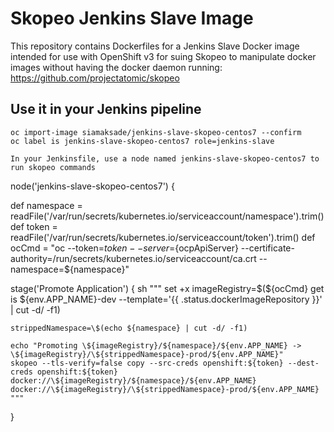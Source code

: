 # Skopeo Jenkins Slave Image

This repository contains Dockerfiles for a Jenkins Slave Docker image intended for use with OpenShift v3 for suing Skopeo to manipulate docker images without having the docker daemon running: https://github.com/projectatomic/skopeo


## Use it in your Jenkins pipeline
```
oc import-image siamaksade/jenkins-slave-skopeo-centos7 --confirm
oc label is jenkins-slave-skopeo-centos7 role=jenkins-slave

In your Jenkinsfile, use a node named jenkins-slave-skopeo-centos7 to run skopeo commands

```
node('jenkins-slave-skopeo-centos7') { 

  def namespace = readFile('/var/run/secrets/kubernetes.io/serviceaccount/namespace').trim()
  def token = readFile('/var/run/secrets/kubernetes.io/serviceaccount/token').trim()
  def ocCmd = "oc --token=${token} --server=${ocpApiServer} --certificate-authority=/run/secrets/kubernetes.io/serviceaccount/ca.crt --namespace=${namespace}"

  stage('Promote Application') {
    sh """
    set +x
    imageRegistry=\$(${ocCmd} get is ${env.APP_NAME}-dev --template='{{ .status.dockerImageRepository }}' | cut -d/ -f1)
    
    strippedNamespace=\$(echo ${namespace} | cut -d/ -f1)
    
    echo "Promoting \${imageRegistry}/${namespace}/${env.APP_NAME} -> \${imageRegistry}/\${strippedNamespace}-prod/${env.APP_NAME}"
    skopeo --tls-verify=false copy --src-creds openshift:${token} --dest-creds openshift:${token} docker://\${imageRegistry}/${namespace}/${env.APP_NAME} docker://\${imageRegistry}/\${strippedNamespace}-prod/${env.APP_NAME}
    """
  }

